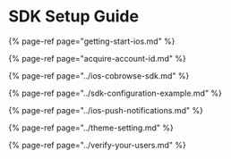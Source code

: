 # SDK Setup Guide

{% page-ref page="getting-start-ios.md" %}

{% page-ref page="acquire-account-id.md" %}

{% page-ref page="../ios-cobrowse-sdk.md" %}

{% page-ref page="../sdk-configuration-example.md" %}

{% page-ref page="../ios-push-notifications.md" %}

{% page-ref page="../theme-setting.md" %}

{% page-ref page="../verify-your-users.md" %}



